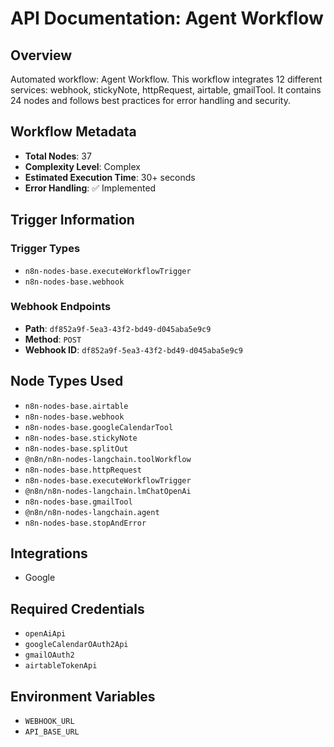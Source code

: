 # API Documentation: Agent Workflow

## Overview
Automated workflow: Agent Workflow. This workflow integrates 12 different services: webhook, stickyNote, httpRequest, airtable, gmailTool. It contains 24 nodes and follows best practices for error handling and security.

## Workflow Metadata
- **Total Nodes**: 37
- **Complexity Level**: Complex
- **Estimated Execution Time**: 30+ seconds
- **Error Handling**: ✅ Implemented

## Trigger Information
### Trigger Types
- `n8n-nodes-base.executeWorkflowTrigger`
- `n8n-nodes-base.webhook`

### Webhook Endpoints
- **Path**: `df852a9f-5ea3-43f2-bd49-d045aba5e9c9`
- **Method**: `POST`
- **Webhook ID**: `df852a9f-5ea3-43f2-bd49-d045aba5e9c9`


## Node Types Used
- `n8n-nodes-base.airtable`
- `n8n-nodes-base.webhook`
- `n8n-nodes-base.googleCalendarTool`
- `n8n-nodes-base.stickyNote`
- `n8n-nodes-base.splitOut`
- `@n8n/n8n-nodes-langchain.toolWorkflow`
- `n8n-nodes-base.httpRequest`
- `n8n-nodes-base.executeWorkflowTrigger`
- `@n8n/n8n-nodes-langchain.lmChatOpenAi`
- `n8n-nodes-base.gmailTool`
- `@n8n/n8n-nodes-langchain.agent`
- `n8n-nodes-base.stopAndError`

## Integrations
- Google

## Required Credentials
- `openAiApi`
- `googleCalendarOAuth2Api`
- `gmailOAuth2`
- `airtableTokenApi`

## Environment Variables
- `WEBHOOK_URL`
- `API_BASE_URL`

